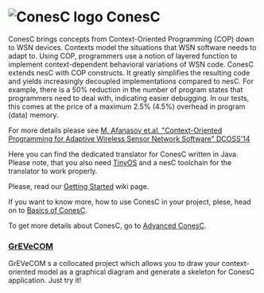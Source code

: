 # ![ConesC logo](https://raw.githubusercontent.com/muxanasov/ConesC/master/ConesC.png) ConesC


ConesC brings concepts from Context-Oriented Programming (COP) down to WSN devices. Contexts model the situations that WSN software needs to adapt to. Using COP, programmers use a notion of layered function to implement context-dependent behavioral variations of WSN code. ConesC extends nesC with COP constructs. It greatly simplifies the resulting code and yields increasingly decoupled implementations compared to nesC. For example, there is a 50% reduction in the number of program states that programmers need to deal with, indicating easier debugging. In our tests, this comes at the price of a maximum 2.5% (4.5%) overhead in program (data) memory.

For more details please see [M. Afanasov et.al. "Context-Oriented Programming for Adaptive Wireless Sensor Network Software" DCOSS'14](https://www.sics.se/~luca/papers/afanasov14context.pdf)

Here you can find the dedicated translator for ConesC written in Java. Please note, that you also need [TinyOS](http://www.tinyos.net/) and a nesC toolchain for the translator to work properly.

Please, read our [Getting Started](https://github.com/muxanasov/ConesC/wiki/Getting-Started) wiki page.

If you want to know more, how to use ConesC in your project, plese, head on to [Basics of ConesC](https://github.com/muxanasov/ConesC/wiki/Basics-of-ConesC).

To get more details about ConesC, go to [Advanced ConesC](https://github.com/muxanasov/ConesC/wiki/Advanced-ConesC).

### [GrEVeCOM](https://github.com/muxanasov/GrEVeCOM)
GrEVeCOM s a collocated project which allows you to draw your context-oriented model as a graphical diagram and generate a skeleton for ConesC application. Just try it!
